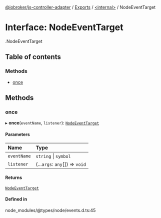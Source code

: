[@iobroker/js-controller-adapter](../README.md) / [Exports](../modules.md) / [<internal\>](../modules/internal_.md) / NodeEventTarget

# Interface: NodeEventTarget

[<internal>](../modules/internal_.md).NodeEventTarget

## Table of contents

### Methods

- [once](internal_.NodeEventTarget.md#once)

## Methods

### once

▸ **once**(`eventName`, `listener`): [`NodeEventTarget`](internal_.NodeEventTarget.md)

#### Parameters

| Name | Type |
| :------ | :------ |
| `eventName` | `string` \| `symbol` |
| `listener` | (...`args`: `any`[]) => `void` |

#### Returns

[`NodeEventTarget`](internal_.NodeEventTarget.md)

#### Defined in

node_modules/@types/node/events.d.ts:45
